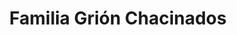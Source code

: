 ---
title: "Familia Grión Chacinados"
url: /colonia-caroya/familia-grion-chacinados/
shop: Metzgerei
---